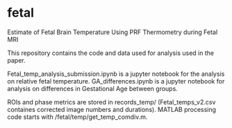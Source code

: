 # fetal
Estimate of Fetal Brain Temperature Using PRF Thermometry during Fetal MRI

This repository contains the code and data used for analysis used in the paper.

Fetal_temp_analysis_submission.ipynb is a jupyter notebook for the analysis on relative fetal temperature.
GA_differences.ipynb is a jupyter notebook for analysis on differences in Gestational Age between groups.

ROIs and phase metrics are stored in records_temp/ (Fetal_temps_v2.csv containes corrected image numbers and durations).
MATLAB processing code starts with /fetal/temp/get_temp_comdiv.m.
